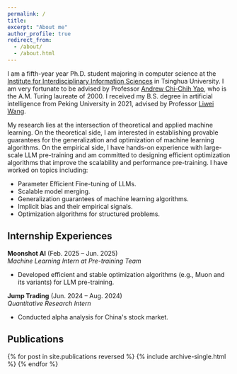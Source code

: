 ```yaml
---
permalink: /
title: 
excerpt: "About me"
author_profile: true
redirect_from:
  - /about/
  - /about.html
---
```


I am a fifth-year year Ph.D. student majoring in computer science at
the [Institute for Interdisciplinary Information Sciences](https://iiis.tsinghua.edu.cn/en/)
in Tsinghua University.
I am very fortunate to be advised by Professor [Andrew Chi-Chih Yao](https://iiis.tsinghua.edu.cn/en/yao/), who is the
A.M. Turing laureate of 2000. I received my B.S. degree in artificial intelligence from Peking University in 2021, advised by
Professor [Liwei Wang](http://www.liweiwang-pku.com).

My research lies at the intersection of theoretical and applied machine learning. On the theoretical side, I am interested in establishing provable guarantees for the generalization and optimization of machine learning algorithms. On the empirical side, I have hands-on experience with large-scale LLM pre-training and am committed to designing efficient optimization algorithms that improve the scalability and performance pre-training.
I have worked on topics including:
- Parameter Efficient Fine-tuning of LLMs.
- Scalable model merging.
- Generalization guarantees of machine learning algorithms.
- Implicit bias and their empirical signals.
- Optimization algorithms for structured problems.

<h2 class="section-title">Internship Experiences</h2>

**Moonshot AI** (Feb. 2025 – Jun. 2025)  
*Machine Learning Intern at Pre-training Team*  
- Developed efficient and stable optimization algorithms (e.g., Muon and its variants) for LLM pre-training. 

**Jump Trading** (Jun. 2024 – Aug. 2024)  
*Quantitative Research Intern*  
- Conducted alpha analysis for China's stock market.  


<h2 class="section-title">Publications</h2>

{% for post in site.publications reversed %}
  {% include archive-single.html %}
{% endfor %}

[//]: # (======)
